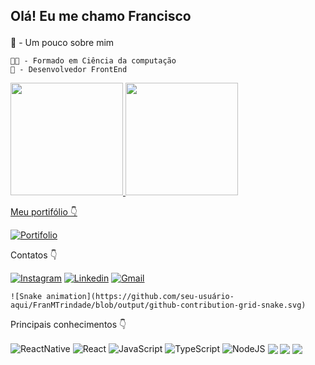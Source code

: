 ## Olá! Eu me chamo Francisco <p>

📖 - Um pouco sobre mim

    👨‍💻 - Formado em Ciência da computação
    🍎 - Desenvolvedor FrontEnd
    
<div>
    <a href="https://github.com/seu-usuário-aqui">
    <img height="180em" src="https://github-readme-stats.vercel.app/api/top-langs/?username=FranMTrindade&layout=compact&langs_count=7&theme=dracula"/>
    <img height="180em" src="https://github-readme-stats.vercel.app/api?username=FranMtrindade&show_icons=true&theme=dracula&include_all_commits=true&count_private=true"/>
</div>
    
    
Meu portifólio 👇 
   
[![Portifolio](https://img.shields.io/badge/website-000000?style=for-the-badge&logo=About.me&logoColor=white)](https://portifolio-dusky-nine.vercel.app)
    
Contatos 👇 


[![Instagram](https://img.shields.io/badge/Instagram-E4405F?style=for-the-badge&logo=instagram&logoColor=white)](https://www.instagram.com/francisco_amt/)
[![Linkedin](https://img.shields.io/badge/LinkedIn-0077B5?style=for-the-badge&logo=linkedin&logoColor=white)](https://www.linkedin.com/in/francisco-trindade-82a76b180/)
[![Gmail](https://img.shields.io/badge/Gmail-D14836?style=for-the-badge&logo=gmail&logoColor=white)](mailto:contato@progfrancisco.com)

    ![Snake animation](https://github.com/seu-usuário-aqui/FranMTrindade/blob/output/github-contribution-grid-snake.svg)
Principais conhecimentos 👇

<div style="display: inline_block">
<img align="center" alt="ReactNative" src= "https://img.shields.io/badge/React_Native-20232A?style=for-the-badge&logo=react&logoColor=61DAFB"/>
<img align="center" alt="React" src= "https://img.shields.io/badge/React-20232A?style=for-the-badge&logo=react&logoColor=61DAF"/>   
<img align="center" alt="JavaScript" src= "https://img.shields.io/badge/JavaScript-F7DF1E?style=for-the-badge&logo=javascript&logoColor=black"/>
<img align="center" alt="TypeScript" src= "https://img.shields.io/badge/TypeScript-007ACC?style=for-the-badge&logo=typescript&logoColor=white"/>
<img align="center" alt="NodeJS" src= "https://img.shields.io/badge/Node.js-43853D?style=for-the-badge&logo=node.js&logoColor=white"/>
<img align="center" algt="HTML5" src= "https://img.shields.io/badge/HTML5-E34F26?style=for-the-badge&logo=html5&logoColor=white"/>
<img align="center" algt="CSS" src= "https://img.shields.io/badge/CSS-239120?&style=for-the-badge&logo=css3&logoColor=white"/>
<img align="center" algt="SASS" src= "https://img.shields.io/badge/Sass-CC6699?style=for-the-badge&logo=sass&logoColor=white"/>
</div>
    

